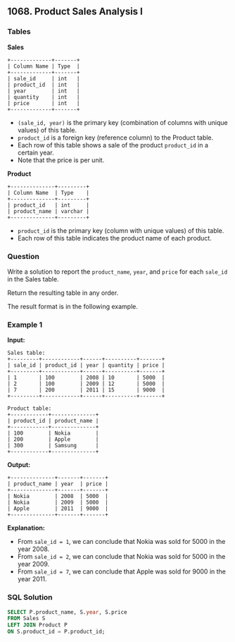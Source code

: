 ## 1068. Product Sales Analysis I

### Tables

**Sales**

```
+-------------+-------+
| Column Name | Type  |
+-------------+-------+
| sale_id     | int   |
| product_id  | int   |
| year        | int   |
| quantity    | int   |
| price       | int   |
+-------------+-------+
```

- `(sale_id, year)` is the primary key (combination of columns with unique values) of this table.
- `product_id` is a foreign key (reference column) to the Product table.
- Each row of this table shows a sale of the product `product_id` in a certain year.
- Note that the price is per unit.

**Product**

```
+--------------+---------+
| Column Name  | Type    |
+--------------+---------+
| product_id   | int     |
| product_name | varchar |
+--------------+---------+
```

- `product_id` is the primary key (column with unique values) of this table.
- Each row of this table indicates the product name of each product.

### Question

Write a solution to report the `product_name`, `year`, and `price` for each `sale_id` in the Sales table.

Return the resulting table in any order.

The result format is in the following example.

### Example 1

**Input:**
```
Sales table:
+---------+------------+------+----------+-------+
| sale_id | product_id | year | quantity | price |
+---------+------------+------+----------+-------+
| 1       | 100        | 2008 | 10       | 5000  |
| 2       | 100        | 2009 | 12       | 5000  |
| 7       | 200        | 2011 | 15       | 9000  |
+---------+------------+------+----------+-------+

Product table:
+------------+--------------+
| product_id | product_name |
+------------+--------------+
| 100        | Nokia        |
| 200        | Apple        |
| 300        | Samsung      |
+------------+--------------+
```

**Output:**
```
+--------------+-------+-------+
| product_name | year  | price |
+--------------+-------+-------+
| Nokia        | 2008  | 5000  |
| Nokia        | 2009  | 5000  |
| Apple        | 2011  | 9000  |
+--------------+-------+-------+
```

**Explanation:**
- From `sale_id = 1`, we can conclude that Nokia was sold for 5000 in the year 2008.
- From `sale_id = 2`, we can conclude that Nokia was sold for 5000 in the year 2009.
- From `sale_id = 7`, we can conclude that Apple was sold for 9000 in the year 2011.


### SQL Solution

```sql
SELECT P.product_name, S.year, S.price
FROM Sales S
LEFT JOIN Product P
ON S.product_id = P.product_id;
```
